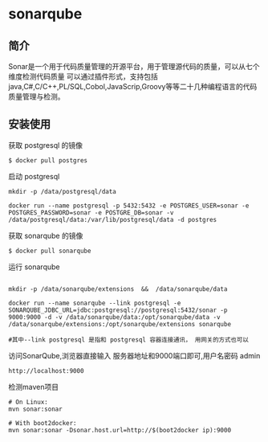 # sonarqube

## 简介
Sonar是一个用于代码质量管理的开源平台，用于管理源代码的质量，可以从七个维度检测代码质量 
可以通过插件形式，支持包括java,C#,C/C++,PL/SQL,Cobol,JavaScrip,Groovy等等二十几种编程语言的代码质量管理与检测。


## 安装使用

获取 postgresql 的镜像

```
$ docker pull postgres

```
启动 postgresql

```
mkdir -p /data/postgresql/data

docker run --name postgresql -p 5432:5432 -e POSTGRES_USER=sonar -e POSTGRES_PASSWORD=sonar -e POSTGRE_DB=sonar -v /data/postgresql/data:/var/lib/postgresql/data -d postgres

```

获取 sonarqube 的镜像

```
$ docker pull sonarqube
```

运行 sonarqube

```

mkdir -p /data/sonarqube/extensions  &&  /data/sonarqube/data

docker run --name sonarqube --link postgresql -e SONARQUBE_JDBC_URL=jdbc:postgresql://postgresql:5432/sonar -p 9000:9000 -d -v /data/sonarqube/data:/opt/sonarqube/data -v /data/sonarqube/extensions:/opt/sonarqube/extensions sonarqube

#其中--link postgresql 是指和 postgresql 容器连接通讯， 用网关的方式也可以

```

访问SonarQube,浏览器直接输入 服务器地址和9000端口即可,用户名密码 admin

```
http://localhost:9000
```
检测maven项目

```
# On Linux:
mvn sonar:sonar

# With boot2docker:
mvn sonar:sonar -Dsonar.host.url=http://$(boot2docker ip):9000
```
